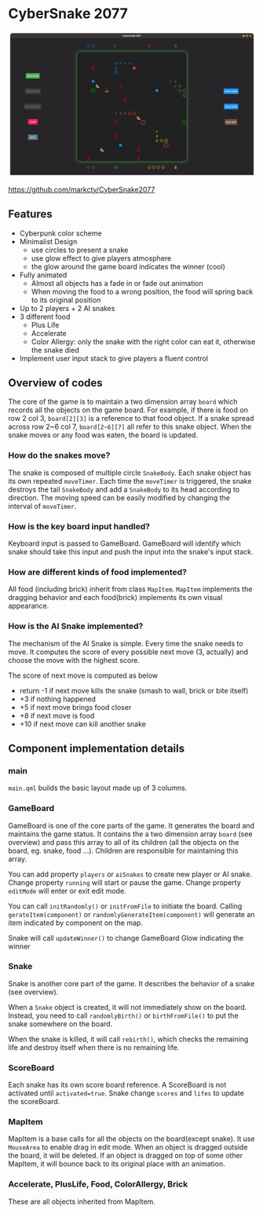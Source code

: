 # CyberSnake 2077



![](docImgs/main.png)

https://github.com/markcty/CyberSnake2077

## Features

- Cyberpunk color scheme
- Minimalist Design
  - use circles to present a snake
  - use glow effect to give players atmosphere
  - the glow around the game board indicates the winner (cool)
- Fully animated
  - Almost all objects has a fade in or fade out animation
  - When moving the food to a wrong position, the food will spring back to its original position
- Up to 2 players + 2 AI snakes
- 3 different food
  - Plus Life
  - Accelerate
  - Color Allergy: only the snake with the right color can eat it, otherwise the snake died
- Implement user input stack to give players a fluent control

## Overview of codes

The core of the game is to maintain a two dimension array `board` which records all the objects on the game board. For example, if there is food on row 2 col 3, `board[2][3]` is a reference to that food object. If a snake spread across row 2~6 col 7, `board[2~6][7]` all refer to this snake object. When the snake moves or any food was eaten, the board is updated.

### How do the snakes move?

The snake is composed of multiple circle `SnakeBody`.  Each snake object has its own repeated `moveTimer`. Each time the `moveTimer` is triggered,  the snake destroys the tail `SnakeBody` and add a `SnakeBody` to its head according to direction. The moving speed can be easily modified by changing the interval of `moveTimer`.

### How is the key board input handled?

Keyboard input is passed to GameBoard. GameBoard will identify which snake should take this input and push the input into the snake's input stack.

### How are different kinds of food implemented?

All food (including brick) inherit from class `MapItem`. `MapItem` implements the dragging behavior and each food(brick) implements its own visual appearance. 

### How is the AI Snake implemented?

The mechanism of the AI Snake is simple. Every time the snake needs to move. It computes the score of every possible next move (3, actually) and choose the move with the highest score.

The score of next move is computed as below

- return -1 if next move kills the snake (smash to wall, brick or bite itself)
- +3 if nothing happened
- +5 if next move brings food closer
- +8 if next move is food
- +10 if next move can kill another snake

## Component implementation details

### main

`main.qml` builds the basic layout made up of 3 columns.

### GameBoard

GameBoard is one of the core parts of the game. It generates the board and maintains the game status.  It contains the a two dimension array `board` (see overview) and pass this array to all of its children (all the objects on the board, eg. snake, food ...).  Children are responsible for maintaining this array.

You can add property `players` or `aiSnakes` to create new player or AI snake. Change property `running` will start or pause the game. Change property `editMode` will enter or exit edit mode.

You can call `initRandomly()` or `initFromFile` to initiate the board. Calling `gerateItem(component)` or `randomlyGenerateItem(component)` will generate an item indicated by component on the map.

Snake will call `updateWinner()` to change GameBoard Glow indicating the winner

### Snake

Snake is another core part of the game. It describes the behavior of a snake (see overview).

When a `Snake` object is created, it will not immediately show on the board. Instead, you need to call `randomlyBirth()` or `birthFromFile()` to put the snake somewhere on the board.

When the snake is killed, it will call `rebirth()`, which checks the remaining life and destroy itself when there is no remaining life.

### ScoreBoard

Each snake has its own score board reference. A ScoreBoard is not activated until `activated=true`. Snake change `scores` and `lifes` to update the scoreBoard.

### MapItem

MapItem is a base calls for all the objects on the board(except snake). It use `MouseArea` to enable drag in edit mode. When an object is dragged outside the board, it will be deleted. If an object is dragged on top of some other MapItem, it will bounce back to its original place with an animation.

### Accelerate, PlusLife, Food, ColorAllergy, Brick

These are all objects inherited from MapItem.

